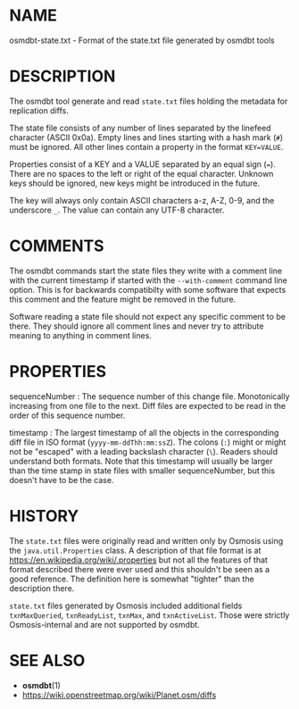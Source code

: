 
# NAME

osmdbt-state.txt - Format of the state.txt file generated by osmdbt tools


# DESCRIPTION

The osmdbt tool generate and read `state.txt` files holding the metadata
for replication diffs.

The state file consists of any number of lines separated by the linefeed
character (ASCII 0x0a). Empty lines and lines starting with a hash mark (`#`)
must be ignored. All other lines contain a property in the format `KEY=VALUE`.

Properties consist of a KEY and a VALUE separated by an equal sign (`=`).
There are no spaces to the left or right of the equal character. Unknown keys
should be ignored, new keys might be introduced in the future.

The key will always only contain ASCII characters a-z, A-Z, 0-9, and the
underscore `_`. The value can contain any UTF-8 character.


# COMMENTS

The osmdbt commands start the state files they write with a comment line with
the current timestamp if started with the `--with-comment` command line option.
This is for backwards compatibilty with some software that expects this comment
and the feature might be removed in the future.

Software reading a state file should not expect any specific comment to be
there. They should ignore all comment lines and never try to attribute meaning
to anything in comment lines.


# PROPERTIES

sequenceNumber
:   The sequence number of this change file. Monotonically increasing from
    one file to the next. Diff files are expected to be read in the order of
    this sequence number.

timestamp
:   The largest timestamp of all the objects in the corresponding diff file
    in ISO format (`yyyy-mm-ddThh:mm:ssZ`). The colons (`:`) might or might not
    be "escaped" with a leading backslash character (`\`). Readers should
    understand both formats. Note that this timestamp will usually be larger
    than the time stamp in state files with smaller sequenceNumber, but this
    doesn't have to be the case.


# HISTORY

The `state.txt` files were originally read and written only by Osmosis using
the `java.util.Properties` class. A description of that file format is at
https://en.wikipedia.org/wiki/.properties but not all the features of that
format described there were ever used and this shouldn't be seen as a good
reference. The definition here is somewhat "tighter" than the description
there.

`state.txt` files generated by Osmosis included additional fields
`txnMaxQueried`, `txnReadyList`, `txnMax`, and `txnActiveList`. Those were
strictly Osmosis-internal and are not supported by osmdbt.


# SEE ALSO

* **osmdbt**(1)
* https://wiki.openstreetmap.org/wiki/Planet.osm/diffs

